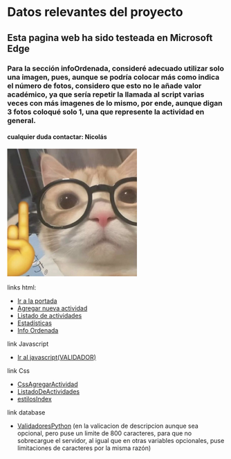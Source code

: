 # Datos relevantes del proyecto
## Esta pagina web ha sido testeada en Microsoft Edge
### Para la sección infoOrdenada, consideré adecuado utilizar solo una imagen, pues, aunque se podría colocar más como indica el número de fotos, considero que esto no le añade valor académico, ya que sería repetir la llamada al script varias veces con más imagenes de lo mismo, por ende, aunque digan 3 fotos coloqué solo 1, una que represente la actividad en general.
#### cualquier duda contactar: Nicolás 
<img src="static/fotos/gatomeme.jpg" alt="Gato Memero" width="300">

links html:  
- [Ir a la portada](templates/index.html)  
- [Agregar nueva actividad](templates/AgregarActividad.html)  
- [Listado de actividades](templates/ListadoDeActividades.html)  
- [Estadísticas](templates/Estadisticas.html)  
- [Info Ordenada](templates/infoOrdenada.html)

link Javascript
- [Ir al javascript(VALIDADOR)](static/js/Javascript.js)

link Css
- [CssAgregarActividad](static/css/agregarActividad.css)
- [ListadoDeActividades](static/css/ListadoDeActividades.css)
- [estilosIndex](static/css/estilosIndex.css)

link database
- [ValidadoresPython](database/db.py) (en la valicacion de descripcion aunque sea opcional, pero puse un limite de 800 caracteres, para que no sobrecargue el servidor, al igual que en otras variables opcionales, puse limitaciones de caracteres por la misma razón)
